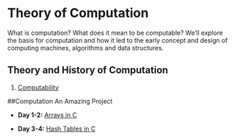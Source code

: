 # Theory of Computation

What is computation? What does it mean to be computable? We’ll explore the basis for computation and how it led to the early concept and design of computing machines, algorithms and data structures.

## Theory and History of Computation

1. [Computability](objectives/computability)

##Computation An Amazing Project

* **Day 1-2:** [Arrays in C](https://github.com/LambdaSchool/Arrays)

* **Day 3-4:** [Hash Tables in C](https://github.com/LambdaSchool/Hash-Tables)
